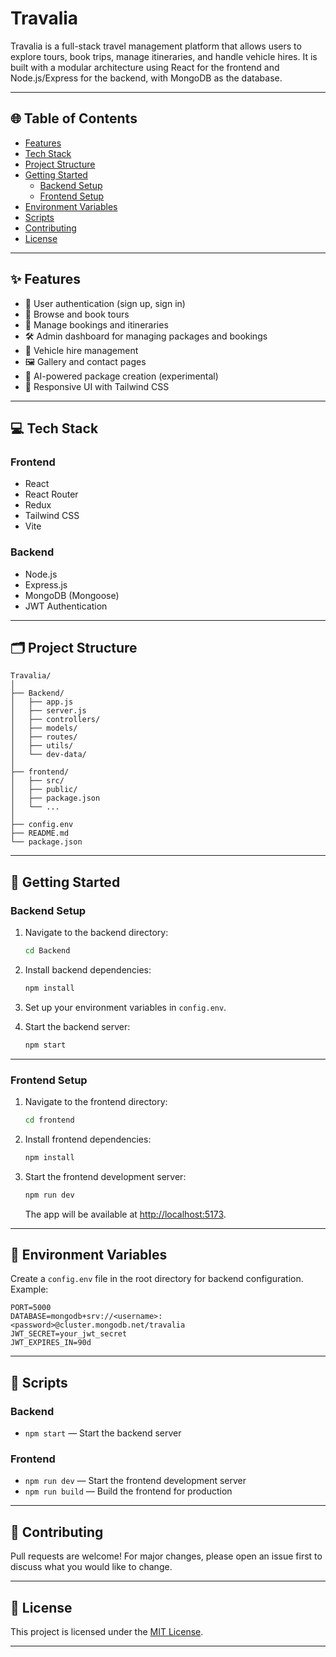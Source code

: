 


# Travalia

Travalia is a full-stack travel management platform that allows users to explore tours, book trips, manage itineraries, and handle vehicle hires. It is built with a modular architecture using React for the frontend and Node.js/Express for the backend, with MongoDB as the database.

---

## 🌐 Table of Contents

- [Features](#features)
- [Tech Stack](#tech-stack)
- [Project Structure](#project-structure)
- [Getting Started](#getting-started)
  - [Backend Setup](#backend-setup)
  - [Frontend Setup](#frontend-setup)
- [Environment Variables](#environment-variables)
- [Scripts](#scripts)
- [Contributing](#contributing)
- [License](#license)

---

## ✨ Features

- 🔐 User authentication (sign up, sign in)
- 🧭 Browse and book tours
- 📆 Manage bookings and itineraries
- 🛠️ Admin dashboard for managing packages and bookings
- 🚗 Vehicle hire management
- 🖼️ Gallery and contact pages
- 🤖 AI-powered package creation (experimental)
- 📱 Responsive UI with Tailwind CSS

---

## 💻 Tech Stack

### Frontend

- React
- React Router
- Redux
- Tailwind CSS
- Vite

### Backend

- Node.js
- Express.js
- MongoDB (Mongoose)
- JWT Authentication

---

## 🗂️ Project Structure

```
Travalia/
│
├── Backend/
│   ├── app.js
│   ├── server.js
│   ├── controllers/
│   ├── models/
│   ├── routes/
│   ├── utils/
│   └── dev-data/
│
├── frontend/
│   ├── src/
│   ├── public/
│   ├── package.json
│   └── ...
│
├── config.env
├── README.md
└── package.json
```

---

## 🚀 Getting Started

### Backend Setup

1. Navigate to the backend directory:

   ```bash
   cd Backend
   ```

2. Install backend dependencies:

   ```bash
   npm install
   ```

3. Set up your environment variables in `config.env`.

4. Start the backend server:

   ```bash
   npm start
   ```

---

### Frontend Setup

1. Navigate to the frontend directory:

   ```bash
   cd frontend
   ```

2. Install frontend dependencies:

   ```bash
   npm install
   ```

3. Start the frontend development server:

   ```bash
   npm run dev
   ```

   The app will be available at [http://localhost:5173](http://localhost:5173).

---

## 🔐 Environment Variables

Create a `config.env` file in the root directory for backend configuration. Example:

```
PORT=5000
DATABASE=mongodb+srv://<username>:<password>@cluster.mongodb.net/travalia
JWT_SECRET=your_jwt_secret
JWT_EXPIRES_IN=90d
```

---

## 📜 Scripts

### Backend

- `npm start` — Start the backend server

### Frontend

- `npm run dev` — Start the frontend development server
- `npm run build` — Build the frontend for production

---

## 🤝 Contributing

Pull requests are welcome! For major changes, please open an issue first to discuss what you would like to change.

---

## 📄 License

This project is licensed under the [MIT License](LICENSE).

---

